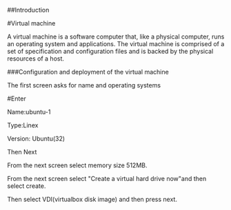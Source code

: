 ##Introduction

#Virtual machine

A virtual machine is a software computer that, like a physical computer, runs an operating system and applications. The virtual machine is comprised of a set of specification and configuration files and is backed by the physical resources of a host.

###Configuration and deployment of the virtual machine

The first screen asks for name and operating systems

#Enter 

  Name:ubuntu-1

  Type:Linex

  Version: Ubuntu(32)

  Then Next
  
  From the next screen select memory size 512MB.
  
  From the next screen select "Create a virtual hard drive now"and then select create.
  
 Then select VDI(virtualbox disk image) and then press next.  

